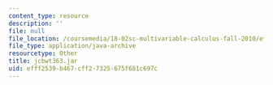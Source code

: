 ```yaml
---
content_type: resource
description: ''
file: null
file_location: /coursemedia/18-02sc-multivariable-calculus-fall-2010/efff2539b467cff27325675f681c697c_jcbwt363.jar
file_type: application/java-archive
resourcetype: Other
title: jcbwt363.jar
uid: efff2539-b467-cff2-7325-675f681c697c
---
```

